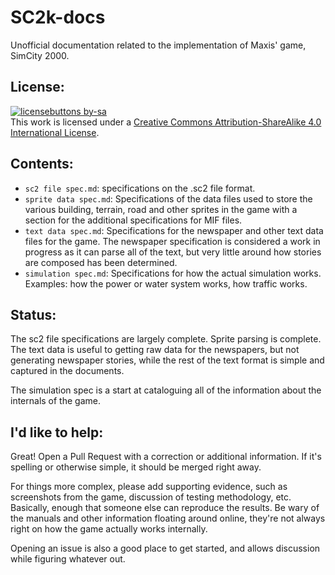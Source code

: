 # SC2k-docs
Unofficial documentation related to the implementation of Maxis' game, SimCity 2000.
## License:
[![licensebuttons by-sa](https://licensebuttons.net/l/by-sa/3.0/88x31.png)](https://creativecommons.org/licenses/by-sa/4.0)\
This work is licensed under a [Creative Commons Attribution-ShareAlike 4.0 International License](https://creativecommons.org/licenses/by-sa/4.0/).
## Contents:
- `sc2 file spec.md`: specifications on the .sc2 file format.
- `sprite data spec.md`: Specifications of the data files used to store the various building, terrain, road and other sprites in the game with a section for the additional specifications for MIF files.
- `text data spec.md`: Specifications for the newspaper and other text data files for the game. The newspaper specification is considered a work in progress as it can parse all of the text, but very little around how stories are composed has been determined.
- `simulation spec.md`: Specifications for how the actual simulation works. Examples: how the power or water system works, how traffic works.

## Status:
The sc2 file specifications are largely complete. Sprite parsing is complete. The text data is useful to getting raw data for the newspapers, but not generating newspaper stories, while the rest of the text format is simple and captured in the documents.

The simulation spec is a start at cataloguing all of the information about the internals of the game.

## I'd like to help:
Great! Open a Pull Request with a correction or additional information. If it's spelling or otherwise simple, it should be merged right away.

For things more complex, please add supporting evidence, such as screenshots from the game, discussion of testing methodology, etc. Basically, enough that someone else can reproduce the results. Be wary of the manuals and other information floating around online, they're not always right on how the game actually works internally.

Opening an issue is also a good place to get started, and allows discussion while figuring whatever out.